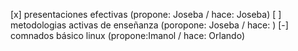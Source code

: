 [x] presentaciones efectivas (propone: Joseba / hace: Joseba)
[ ] metodologias activas de enseñanza (poropone: Joseba / hace: )
[-] comnados básico linux (propone:Imanol / hace: Orlando)
